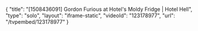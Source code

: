 {
    "title": "[1508436091] Gordon Furious at Hotel's Moldy Fridge | Hotel Hell",
    "type": "solo",
    "layout": "iframe-static",
    "videoId": "123178977",
    "url": "\/tvpembed\/123178977"
}